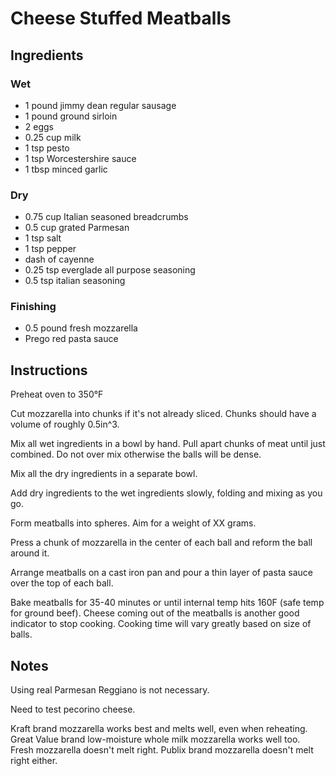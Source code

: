 # Cheese Stuffed Meatballs

## Ingredients

### Wet

- 1 pound jimmy dean regular sausage
- 1 pound ground sirloin
- 2 eggs
- 0.25 cup milk
- 1 tsp pesto
- 1 tsp Worcestershire sauce
- 1 tbsp minced garlic

### Dry

- 0.75 cup Italian seasoned breadcrumbs
- 0.5 cup grated Parmesan
- 1 tsp salt
- 1 tsp pepper
- dash of cayenne
- 0.25 tsp everglade all purpose seasoning
- 0.5 tsp italian seasoning

### Finishing

- 0.5 pound fresh mozzarella
- Prego red pasta sauce

## Instructions

Preheat oven to 350°F

Cut mozzarella into chunks if it's not already sliced. Chunks should have a volume of roughly 0.5in^3.

Mix all wet ingredients in a bowl by hand. Pull apart chunks of meat until just combined. Do not over mix otherwise the balls will be dense.

Mix all the dry ingredients in a separate bowl.

Add dry ingredients to the wet ingredients slowly, folding and mixing as you go.

Form meatballs into spheres. Aim for a weight of XX grams.

Press a chunk of mozzarella in the center of each ball and reform the ball around it.

Arrange meatballs on a cast iron pan and pour a thin layer of pasta sauce over the top of each ball.

Bake meatballs for 35-40 minutes or until internal temp hits 160F (safe temp for ground beef). Cheese coming out of the meatballs is another good indicator to stop cooking. Cooking time will vary greatly based on size of balls.

## Notes

Using real Parmesan Reggiano is not necessary.

Need to test pecorino cheese.

Kraft brand mozzarella works best and melts well, even when reheating. Great Value brand low-moisture whole milk mozzarella works well too. Fresh mozzarella doesn't melt right. Publix brand mozzarella doesn't melt right either.
